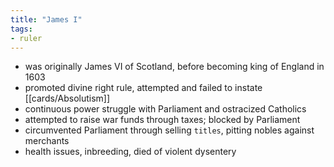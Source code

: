 ```yaml
---
title: "James I"
tags:
- ruler
---
```

- was originally James VI of Scotland, before becoming king of England in 1603
- promoted divine right rule, attempted and failed to instate [[cards/Absolutism]]
- continuous power struggle with Parliament and ostracized Catholics
- attempted to raise war funds through taxes; blocked by Parliament
- circumvented Parliament through selling `titles`, pitting nobles against merchants
- health issues, inbreeding, died of violent dysentery